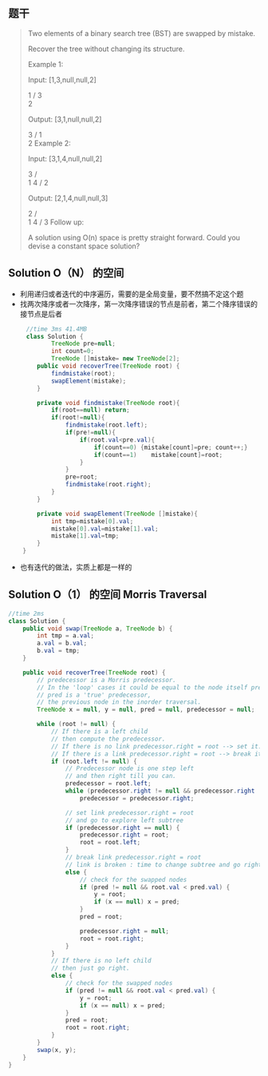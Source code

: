 ## 题干

> Two elements of a binary search tree (BST) are swapped by mistake.
>
> Recover the tree without changing its structure.
>
> Example 1:
>
> Input: [1,3,null,null,2]
>
>    1
>   /
>  3
>   \
>    2
>
> Output: [3,1,null,null,2]
>
>    3
>   /
>  1
>   \
>    2
> Example 2:
>
> Input: [3,1,4,null,null,2]
>
>   3
>  / \
> 1   4
>    /
>   2
>
> Output: [2,1,4,null,null,3]
>
>   2
>  / \
> 1   4
>    /
>   3
> Follow up:
>
> A solution using O(n) space is pretty straight forward.
> Could you devise a constant space solution?

## Solution O（N） 的空间

* 利用递归或者迭代的中序遍历，需要的是全局变量，要不然搞不定这个题
* 找两次降序或者一次降序，第一次降序错误的节点是前者，第二个降序错误的接节点是后者

```java
     //time 3ms 41.4MB
     class Solution {
            TreeNode pre=null;
            int count=0;
            TreeNode []mistake= new TreeNode[2];
        public void recoverTree(TreeNode root) {
            findmistake(root);
            swapElement(mistake);
        }

        private void findmistake(TreeNode root){
            if(root==null) return;
            if(root!=null){
                findmistake(root.left);
                if(pre!=null){
                    if(root.val<pre.val){ 
                        if(count==0) {mistake[count]=pre; count++;}
                        if(count==1)    mistake[count]=root;
                    }
                }
                pre=root;
                findmistake(root.right);
            }
        }

        private void swapElement(TreeNode []mistake){
            int tmp=mistake[0].val;
            mistake[0].val=mistake[1].val;
            mistake[1].val=tmp;
        }
    }
```

* 也有迭代的做法，实质上都是一样的

## Solution O（1） 的空间 Morris Traversal

```java
//time 2ms
class Solution {
    public void swap(TreeNode a, TreeNode b) {
        int tmp = a.val;
        a.val = b.val;
        b.val = tmp;
    }

    public void recoverTree(TreeNode root) {
        // predecessor is a Morris predecessor.
        // In the 'loop' cases it could be equal to the node itself predecessor == root.
        // pred is a 'true' predecessor,
        // the previous node in the inorder traversal.
        TreeNode x = null, y = null, pred = null, predecessor = null;

        while (root != null) {
            // If there is a left child
            // then compute the predecessor.
            // If there is no link predecessor.right = root --> set it.
            // If there is a link predecessor.right = root --> break it.
            if (root.left != null) {
                // Predecessor node is one step left
                // and then right till you can.
                predecessor = root.left;
                while (predecessor.right != null && predecessor.right != root)
                    predecessor = predecessor.right;

                // set link predecessor.right = root
                // and go to explore left subtree
                if (predecessor.right == null) {
                    predecessor.right = root;
                    root = root.left;
                }
                // break link predecessor.right = root
                // link is broken : time to change subtree and go right
                else {
                    // check for the swapped nodes
                    if (pred != null && root.val < pred.val) {
                        y = root;
                        if (x == null) x = pred;
                    }
                    pred = root;

                    predecessor.right = null;
                    root = root.right;
                }
            }
            // If there is no left child
            // then just go right.
            else {
                // check for the swapped nodes
                if (pred != null && root.val < pred.val) {
                    y = root;
                    if (x == null) x = pred;
                }
                pred = root;
                root = root.right;
            }
        }
        swap(x, y);
    }
}


```

